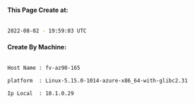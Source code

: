 
   
#### This Page Create at:

```bash

2022-08-02 - 19:59:03 UTC

```

#### Create By Machine:

```bash

Host Name : fv-az90-165

platform  : Linux-5.15.0-1014-azure-x86_64-with-glibc2.31

Ip Local  : 10.1.0.29

```


